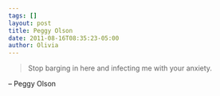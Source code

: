 ```yaml
---
tags: []
layout: post
title: Peggy Olson
date: 2011-08-16T08:35:23-05:00
author: Olivia
---
```


> Stop barging in here and infecting me with your anxiety.

– Peggy Olson

